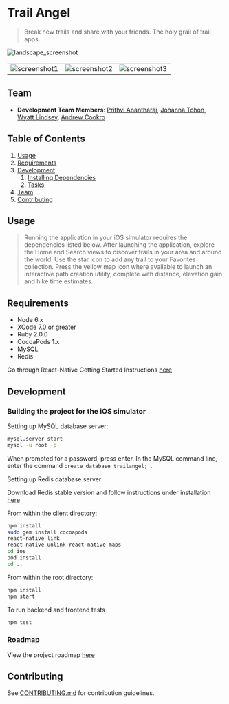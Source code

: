 # Trail Angel

> Break new trails and share with your friends.  The holy grail of trail apps.

![landscape_screenshot](https://res.cloudinary.com/dayskokep/image/upload/v1486753853/iphone6_spacegrey_landscape_eheprh.png)

| | | |
| ------------ | ------------ | ------------ |
| ![screenshot1](http://res.cloudinary.com/dayskokep/image/upload/v1485065345/iphone6plus_gold_portrait_scdijp.png) | ![screenshot2](http://res.cloudinary.com/dayskokep/image/upload/v1485065345/iphone6plus_gold_side2_lpnlqw.png) | ![screenshot3](http://res.cloudinary.com/dayskokep/image/upload/v1485065345/iphone6plus_gold_portrait_1_mcgbij.png) |

## Team

  - __Development Team Members__: [Prithvi Anantharaj](https://github.com/orgs/hrr20-nebula/people/Prithvi-A), [Johanna Tchon](https://github.com/orgs/hrr20-nebula/people/JotheElephant), [Wyatt Lindsey](https://github.com/orgs/hrr20-nebula/people/wyattlindsey), [Andrew Cookro](https://github.com/orgs/hrr20-nebula/people/galaxode)

## Table of Contents

1. [Usage](#Usage)
1. [Requirements](#requirements)
1. [Development](#development)
    1. [Installing Dependencies](#installing-dependencies)
    1. [Tasks](#tasks)
1. [Team](#team)
1. [Contributing](#contributing)

## Usage

> Running the application in your iOS simulator requires the dependencies listed below.  After launching the application, explore the Home and Search views to discover trails in your area and around the world.  Use the star icon to add any trail to your Favorites collection.  Press the yellow map icon where available to launch an interactive path creation utility, complete with distance, elevation gain and hike time estimates.

## Requirements

- Node 6.x
- XCode 7.0 or greater
- Ruby 2.0.0
- CocoaPods 1.x
- MySQL
- Redis

Go through React-Native Getting Started Instructions [here](https://facebook.github.io/react-native/docs/getting-started.html)

## Development

### Building the project for the iOS simulator

Setting up MySQL database server:

```sh
mysql.server start
mysql -u root -p
```
When prompted for a password, press enter.  In the MySQL command line, enter the command ```create database trailangel; ```.

Setting up Redis database server:

Download Redis stable version and follow instructions under installation [here](https://redis.io/download)

From within the client directory:

```sh
npm install
sudo gem install cocoapods
react-native link
react-native unlink react-native-maps
cd ios
pod install
cd ..
```

From within the root directory:

```sh
npm install
npm start
```

To run backend and frontend tests
```sh
npm test
```

### Roadmap

View the project roadmap [here](https://wireframepro.mockflow.com/view/Dd1fbd2768b3b14ee38b89e8f11f05f90)


## Contributing

See [CONTRIBUTING.md](CONTRIBUTING.md) for contribution guidelines.